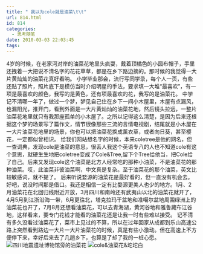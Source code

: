 ```yaml
---
title: " 我以为cole就是油菜\t\t"
url: 814.html
id: 814
categories:
  - 思考随笔
date: 2010-03-03 22:03:45
tags:
---
```


4岁的时候，在老家河对岸的油菜花地里头疯耍，戴着顶橘色的小圆布帽子，手里还拽着一大把说不清名字的花花草草，都是在乡下路边摘的。那时候的我觉得一大片黄灿灿的油菜花真好看呐。 小学毕业那会，流行写同学录，每个人一页，有些还贴了照片，照片底下是模仿当时介绍明星的手法，要求填一大堆“最喜欢”，有一项是最喜欢的颜色，我写的是黄色，还有项最喜欢的花，我写的是油菜花。 中学记不清哪一年了，做过一个梦，梦见自己住在乡下一间小木屋里，木屋有点漏风，也漏阳光，推开门，看到外面是一大片黄灿灿的油菜花地，然后镜头拉远，一整片油菜花地里就只有我那座孤单的小木屋了。之所以记得这么清楚，是因为后来还根据这个梦的场景写了篇作文，情节很像那些三流的言情电视剧，结尾就是小木屋在一大片油菜花地里的场景，你也可以把油菜花换成薰衣草，或者向日葵，甚至樱花，一定都似曾相识。 给我们网站想名字的时候，本来coletree是他的网名，但一查词典，发现cole是油菜的意思，很丢人我这个英语专八的人也不知道cole有这个意思，就硬生生地把coletree变成了Cole&Tree,留下个Tree给他当，把Cole给了自己。后来又发现cole这个油菜是北方人经常吃的那种小油菜，不是油菜花的那种油菜。哎，此油菜非彼油菜啊，中文真是复杂。至于油菜花的那个油菜，英文比较敏感词，就不提了。 后来听说婺源的油菜花是最好看的，但一直没有机会去。好吧，说没时间那是借口。我还是相信一定有比婺源更美人也少的地方。1月、2月油菜花在北回归线附近开放，3月四川和南岭还有武夷山以北的油菜花就开了，4月5月到江浙沿海一带，6月更往北，塔克拉玛干盆地和准噶尔盆地周围绿洲上的油菜花也开了，7月8月还想看油菜花，可以去青海湖，黄河谷地和雅鲁藏布江谷地，这样看来，要专门花钱才能看的油菜花还是让我一时有些难以接受。 记不清有多久没看过油菜花了，菜市上见过的不算，所以在过年回家从成都到乐山高速公路上突然看到路边一大片一大片油菜花的时候，真是有些小激动。但在高速上不方便停下来，幸好后来去了几趟乡下，也算是了却了我的一桩心愿。 ![四川地震遗址博物馆旁的油菜花](../../../images/2010/03/e6b2b9e88f9ce88ab11.jpg "四川地震遗址博物馆旁的油菜花") ![cole&油菜花&坨坨白](../../../images/2010/03/colee6b2b9e88f9ce88ab1.jpg "cole&油菜花&坨坨白")